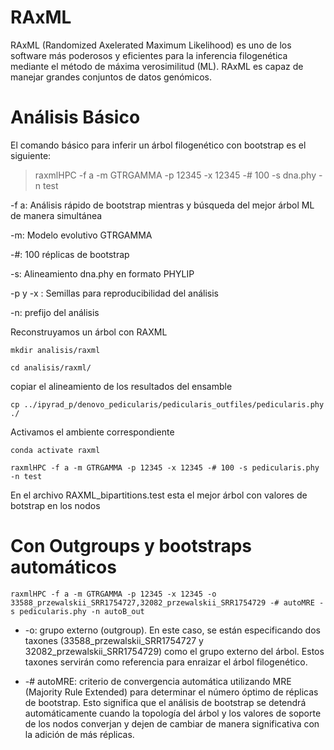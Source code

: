 # RAxML

RAxML (Randomized Axelerated Maximum Likelihood) es uno de los software más poderosos y eficientes para 
la inferencia filogenética mediante el método de máxima verosimilitud (ML). RAxML es capaz de manejar 
grandes conjuntos de datos genómicos.


# Análisis Básico

El comando básico para inferir un árbol filogenético con bootstrap es el siguiente:

> raxmlHPC -f a -m GTRGAMMA -p 12345 -x 12345 -# 100 -s dna.phy -n test

-f a: Análisis rápido de bootstrap mientras y búsqueda del mejor árbol ML de manera simultánea

-m: Modelo evolutivo GTRGAMMA

-#: 100 réplicas de bootstrap

-s: Alineamiento dna.phy en formato PHYLIP

-p y -x : Semillas para reproducibilidad del análisis

-n:  prefijo del análisis 


Reconstruyamos un árbol con RAXML

`mkdir analisis/raxml`

`cd analisis/raxml/`

copiar el alineamiento de los resultados del ensamble

`cp ../ipyrad_p/denovo_pedicularis/pedicularis_outfiles/pedicularis.phy ./`

Activamos el ambiente correspondiente

`conda activate raxml`

`raxmlHPC -f a -m GTRGAMMA -p 12345 -x 12345 -# 100 -s pedicularis.phy -n test`

En el archivo RAXML_bipartitions.test esta el mejor árbol con valores de botstrap en los nodos

# Con Outgroups y bootstraps automáticos

`raxmlHPC -f a -m GTRGAMMA -p 12345 -x 12345 -o 33588_przewalskii_SRR1754727,32082_przewalskii_SRR1754729 -# autoMRE -s pedicularis.phy -n autoB_out`

+ -o: grupo externo (outgroup). En este caso, se están especificando dos taxones (33588_przewalskii_SRR1754727 y 32082_przewalskii_SRR1754729) como el grupo externo del árbol. Estos taxones servirán como referencia para enraizar el árbol filogenético.

+ -# autoMRE: criterio de convergencia automática utilizando MRE (Majority Rule Extended) para determinar el número óptimo de réplicas de bootstrap. Esto significa que el análisis de bootstrap se detendrá automáticamente cuando la topología del árbol y los valores de soporte de los nodos converjan y dejen de cambiar de manera significativa con la adición de más réplicas.
